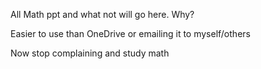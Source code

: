 All Math ppt and what not will go here. Why?

Easier to use than OneDrive or emailing it to myself/others

Now stop complaining and study math
